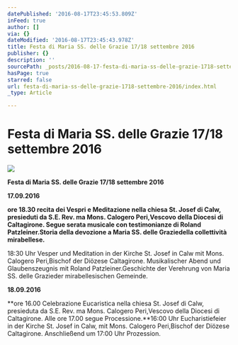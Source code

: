 ```yaml
---
datePublished: '2016-08-17T23:45:53.809Z'
inFeed: true
author: []
via: {}
dateModified: '2016-08-17T23:45:43.978Z'
title: Festa di Maria SS. delle Grazie 17/18 settembre 2016
publisher: {}
description: ''
sourcePath: _posts/2016-08-17-festa-di-maria-ss-delle-grazie-1718-settembre-2016.md
hasPage: true
starred: false
url: festa-di-maria-ss-delle-grazie-1718-settembre-2016/index.html
_type: Article

---
```

# Festa di Maria SS. delle Grazie 17/18 settembre 2016
![](https://the-grid-user-content.s3-us-west-2.amazonaws.com/e78820c4-4256-42b6-84a9-cf60ed42aec7.jpg)

**Festa di Maria SS. delle Grazie 17/18 settembre 2016**

**17.09.2016**

**ore 18.30 recita dei Vespri e Meditazione nella chiesa St. Josef di Calw, presieduti da S.E. Rev. ma Mons. Calogero Peri,Vescovo della Diocesi di Caltagirone. Segue serata musicale con testimonianze di Roland Patzleiner.Storia della devozione a Maria SS. delle Graziedella collettività mirabellese.**

18:30 Uhr Vesper und Meditation in der Kirche St. Josef in Calw mit Mons. Calogero Peri,Bischof der Diözese Caltagirone. Musikalischer Abend und Glaubenszeugnis mit Roland Patzleiner.Geschichte der Verehrung von Maria SS. delle Grazieder mirabellesischen Gemeinde.

**18.09.2016**

**ore 16.00 Celebrazione Eucaristica nella chiesa St. Josef di Calw, presieduta da S.E. Rev. ma Mons. Calogero Peri,Vescovo della Diocesi di Caltagirone. Alle ore 17.00 segue Processione.**16:00 Uhr Eucharistiefeier in der Kirche St. Josef in Calw, mit Mons. Calogero Peri,Bischof der Diözese Caltagirone. Anschließend um 17:00 Uhr Prozession.
